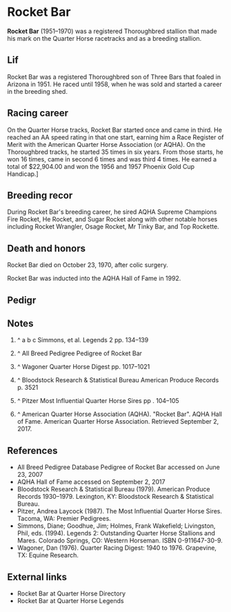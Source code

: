 # Rocket Bar

**Rocket Bar**  (1951–1970) was a registered Thoroughbred stallion that made his mark on the Quarter Horse racetracks and as a breeding stallion.

## Lif

Rocket Bar was a registered Thoroughbred son of Three Bars that foaled in Arizona in 1951. He raced until 1958, when he was sold and started a career in the breeding shed.

## Racing career

On the Quarter Horse tracks, Rocket Bar started once and came in third. He reached an AA speed rating in that one start, earning him a Race Register of Merit with the American Quarter Horse Association (or AQHA). On the Thoroughbred tracks, he started 35 times in six years. From those starts, he won 16 times, came in second 6 times and was third 4 times. He earned a total of $22,904.00 and won the 1956 and 1957 Phoenix Gold Cup Handicap.]

## Breeding recor

During Rocket Bar's breeding career, he sired  AQHA Supreme Champions Fire Rocket, He Rocket, and Sugar Rocket along with other notable horses including Rocket Wrangler, Osage Rocket, Mr Tinky Bar, and Top Rockette.

## Death and honors

Rocket Bar died on October 23, 1970, after colic surgery.

Rocket Bar was inducted into the AQHA Hall of Fame in 1992.

## Pedigr

## Notes

 1. ^ a b c Simmons, et al. Legends 2 pp. 134–139

 2. ^ All Breed Pedigree Pedigree of Rocket Bar

 3. ^ Wagoner Quarter Horse Digest pp. 1017–1021

 4. ^ Bloodstock Research & Statistical Bureau American Produce Records p. 3521

 5. ^ Pitzer Most Influential Quarter Horse Sires pp . 104–105

 6. ^ American Quarter Horse Association (AQHA). "Rocket Bar". AQHA Hall of Fame. American Quarter Horse Association. Retrieved September 2, 2017.


## References

 - All Breed Pedigree Database Pedigree of Rocket Bar accessed on June 23, 2007
 - AQHA Hall of Fame accessed on September 2, 2017
 - Bloodstock Research & Statistical Bureau (1979). American Produce Records 1930–1979. Lexington, KY: Bloodstock Research & Statistical Bureau.
 - Pitzer, Andrea Laycock (1987). The Most Influential Quarter Horse Sires. Tacoma, WA: Premier Pedigrees.
 - Simmons, Diane; Goodhue, Jim; Holmes, Frank Wakefield; Livingston, Phil, eds. (1994). Legends 2: Outstanding Quarter Horse Stallions and Mares. Colorado Springs, CO: Western Horseman. ISBN 0-911647-30-9.
 - Wagoner, Dan (1976). Quarter Racing Digest: 1940 to 1976. Grapevine, TX: Equine Research.

## External links

 - Rocket Bar at Quarter Horse Directory
 - Rocket Bar at Quarter Horse Legends



